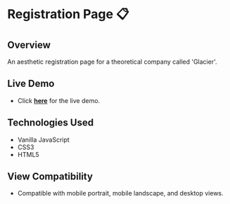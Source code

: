 # Registration Page 📋

## Overview
An aesthetic registration page for a theoretical company called 'Glacier'. 
 
## Live Demo
- Click **[here](https://harirathod.github.io/sign-up-form/)** for the live demo.

## Technologies Used
- Vanilla JavaScript
- CSS3
- HTML5

## View Compatibility 
* Compatible with mobile portrait, mobile landscape, and desktop views.
